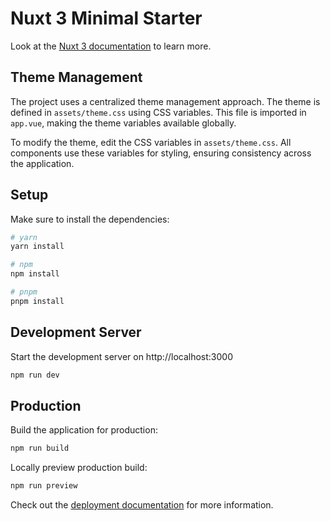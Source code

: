 # Nuxt 3 Minimal Starter

Look at the [Nuxt 3 documentation](https://nuxt.com/docs/getting-started/introduction) to learn more.

## Theme Management

The project uses a centralized theme management approach. The theme is defined in `assets/theme.css` using CSS variables. This file is imported in `app.vue`, making the theme variables available globally.

To modify the theme, edit the CSS variables in `assets/theme.css`. All components use these variables for styling, ensuring consistency across the application.

## Setup

Make sure to install the dependencies:

```bash
# yarn
yarn install

# npm
npm install

# pnpm
pnpm install
```

## Development Server

Start the development server on http://localhost:3000

```bash
npm run dev
```

## Production

Build the application for production:

```bash
npm run build
```

Locally preview production build:

```bash
npm run preview
```

Check out the [deployment documentation](https://nuxt.com/docs/getting-started/deployment) for more information.
